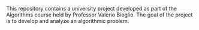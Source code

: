 This repository contains a university project developed as part of the Algorithms course held by Professor Valerio Bioglio.
The goal of the project is to develop and analyze an algorithmic problem.
